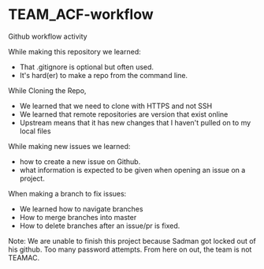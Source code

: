 # TEAM_ACF-workflow
Github workflow activity

While making this repository we learned:
* That .gitignore is optional but often used.
* It's hard(er) to make a repo from the command line.

While Cloning the Repo, 
* We learned that we need to clone with HTTPS and not SSH
* We learned that remote repositories are version that exist online
* Upstream means that it has new changes that I haven't pulled on to my local files

While making new issues we learned:
* how to create a new issue on Github.
* what information is expected to be given when opening an issue on a project.

When making a branch to fix issues:
* We learned how to navigate branches
* How to merge branches into master
* How to delete branches after an issue/pr is fixed.

Note: We are unable to finish this project because Sadman got locked out of his github. Too many password attempts. From here on out, the team is not TEAMAC.
